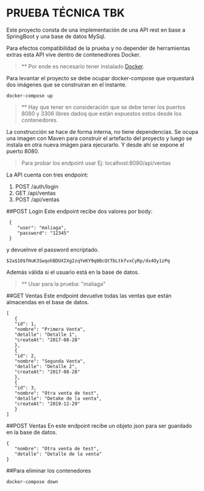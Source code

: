 # PRUEBA TÉCNICA TBK

Este proyecto consta de una implementación de una API rest en base a SpringBoot y una base de datos MySql.

Para efectos compatibilidad de la prueba y no depender de herramientas extras esta API vive dentro de
 contenedrores Docker.
 
> ** Por ende es necesario tener instalado [Docker](https://www.docker.com/).

Para levantar el proyecto se debe ocupar docker-compose que orquestará dos imágenes que se construiran en el instante.
```
docker-compose up 
```
> ** Hay que tener en consideración que se debe tener los puertos 8080 y 3306 libres dadoq que están expuestos estos
> desde
 los contenedores.


La construcción se hace de forma interna, no tiene dependencias. Se ocupa una imagen con Maven para construir el
 artefacto del proyecto y luego se instala en otra nueva imágen para ejecurarlo. Y desde ahí se expone el puerto 8080.
 
> Para probar los endpoint usar Ej: localhost:8080/api/ventas


La API cuenta con tres endpoint:

1. POST /auth/login
2. GET /api/ventas
3. POST /api/ventas

##POST Login
Este endpoint recibe dos valores por body:

```
 {
 	"user": "maliaga",
 	"password": "12345"
 }
 ```
 y devuelnve el password encriptado.
 
```
$2a$10$fHuK3SwqohBDUXIXg2zqYeKY9q0BcQtTbLtkfvxCyRp/dx4Oy1zPq
```
Además válida si el usuario está en la base de datos.
 
> ** Usar para la prueba: "maliaga"

##GET Ventas
Este endpoint devuelve todas las ventas que están almacendas en el base de datos.
 ```
[
    {
    "id": 1,
    "nombre": "Primera Venta",
    "detalle": "Detalle 1",
    "createAt": "2017-08-28"
    },
    {
    "id": 2,
    "nombre": "Segunda Venta",
    "detalle": "Detalle 2",
    "createAt": "2017-08-28"
    },
    {
    "id": 3,
    "nombre": "Otra venta de test",
    "detalle": "Detake de la venta",
    "createAt": "2019-12-29"
    }
]
 ```
##POST Ventas
En este endpoint recibe un objeto json para ser guardado en la base de datos.
 ```
{
	"nombre": "Otra venta de test",
	"detalle": "Detalle de la venta"
}
 ```

##Para eliminar los contenedores
 ```
 docker-compose down
 ```